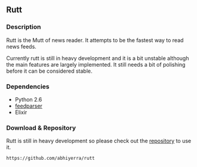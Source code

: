 ## Rutt

### Description

Rutt is the Mutt of news reader. It attempts to be the fastest way
to read news feeds.

Currently rutt is still in heavy development and it is a bit
unstable although the main features are largely implemented.
It still needs a bit of polishing before it can be considered
stable.

### Dependencies

 * Python 2.6
 * [feedparser](http://feedparser.org/)
 * Elixir

### Download & Repository

Rutt is still in heavy development so please
check out the [repository](https://github.com/abhiyerra/rutt)
to use it.

    https://github.com/abhiyerra/rutt
